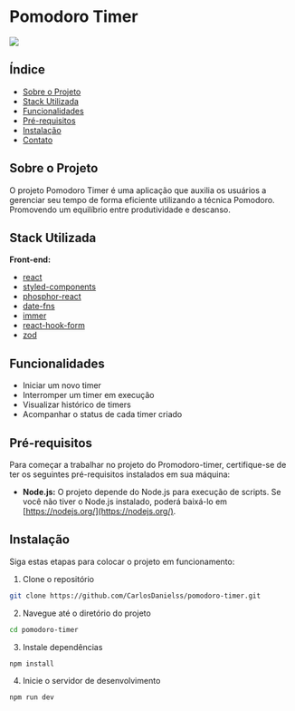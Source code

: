# Pomodoro Timer

<img src="https://i.imgur.com/T1ikkHi.png" />

## Índice

- [Sobre o Projeto](#sobre-o-projeto)
- [Stack Utilizada](#stack-utilizada)
- [Funcionalidades](#funcionalidades)
- [Pré-requisitos](#pré-requisitos)
- [Instalação](#instalação)
- [Contato](#contato)

## Sobre o Projeto

O projeto Pomodoro Timer é uma aplicação que auxilia os usuários a gerenciar seu tempo de forma eficiente utilizando a técnica Pomodoro. Promovendo um equilíbrio entre produtividade e descanso.

## Stack Utilizada

**Front-end:** 
- [react](https://react.dev/)
- [styled-components](https://styled-components.com/)
- [phosphor-react](https://phosphoricons.com/)
- [date-fns](https://date-fns.org/)
- [immer](https://immerjs.github.io/immer/)
- [react-hook-form](https://www.react-hook-form.com/)
- [zod](https://zod.dev/)

## Funcionalidades

- Iniciar um novo timer
- Interromper um timer em execução
- Visualizar histórico de timers
- Acompanhar o status de cada timer criado

## Pré-requisitos

Para começar a trabalhar no projeto do Promodoro-timer, certifique-se de ter os seguintes pré-requisitos instalados em sua máquina:

- **Node.js:** O projeto depende do Node.js para execução de scripts. Se você não tiver o Node.js instalado, poderá baixá-lo em [https://nodejs.org/](https://nodejs.org/).

## Instalação

Siga estas etapas para colocar o projeto em funcionamento:

1. Clone o repositório
```sh
git clone https://github.com/CarlosDanielss/pomodoro-timer.git
```
2. Navegue até o diretório do projeto
```sh
cd pomodoro-timer
```
3. Instale dependências
```sh
npm install
```
4. Inicie o servidor de desenvolvimento
```sh
npm run dev
```
